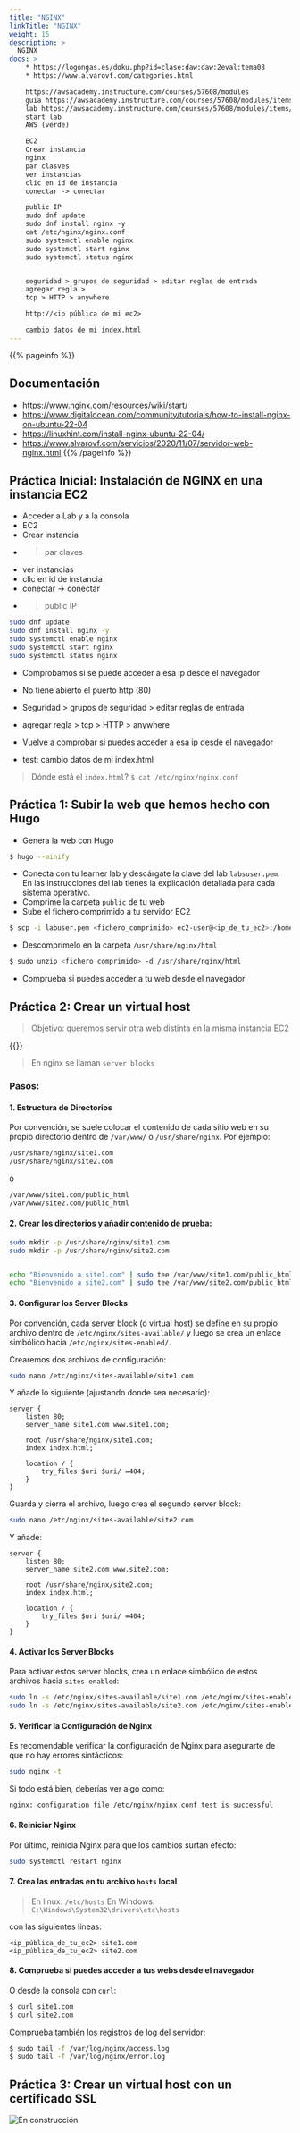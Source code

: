 ```yaml
---
title: "NGINX"
linkTitle: "NGINX"
weight: 15
description: >
  NGINX
docs: > 
    * https://logongas.es/doku.php?id=clase:daw:daw:2eval:tema08
    * https://www.alvarovf.com/categories.html

    https://awsacademy.instructure.com/courses/57608/modules
    guia https://awsacademy.instructure.com/courses/57608/modules/items/5062392
    lab https://awsacademy.instructure.com/courses/57608/modules/items/5062395
    start lab
    AWS (verde)

    EC2
    Crear instancia
    nginx
    par clasves
    ver instancias
    clic en id de instancia
    conectar -> conectar

    public IP
    sudo dnf update
    sudo dnf install nginx -y
    cat /etc/nginx/nginx.conf
    sudo systemctl enable nginx
    sudo systemctl start nginx
    sudo systemctl status nginx


    seguridad > grupos de seguridad > editar reglas de entrada
    agregar regla > 
    tcp > HTTP > anywhere 

    http://<ip pública de mi ec2>

    cambio datos de mi index.html
---
```


{{% pageinfo %}}
## Documentación
* https://www.nginx.com/resources/wiki/start/
* https://www.digitalocean.com/community/tutorials/how-to-install-nginx-on-ubuntu-22-04
* https://linuxhint.com/install-nginx-ubuntu-22-04/
* https://www.alvarovf.com/servicios/2020/11/07/servidor-web-nginx.html 
{{% /pageinfo %}}



## Práctica Inicial: Instalación de NGINX en una instancia EC2

* Acceder a Lab y a la consola
* EC2
* Crear instancia
* >  par claves
* ver instancias
* clic en id de instancia
* conectar -> conectar
* > public IP
```bash
sudo dnf update
sudo dnf install nginx -y
sudo systemctl enable nginx
sudo systemctl start nginx
sudo systemctl status nginx
```
* Comprobamos si se puede acceder a esa ip desde el navegador
* No tiene abierto el puerto http (80)
* Seguridad > grupos de seguridad > editar reglas de entrada
* agregar regla > tcp > HTTP > anywhere 

* Vuelve a comprobar si puedes acceder a esa ip desde el navegador

* test: cambio datos de mi index.html
> Dónde está el `index.html`? 
> `$ cat /etc/nginx/nginx.conf`


## Práctica 1: Subir la web que hemos hecho con Hugo

* Genera la web con Hugo
```bash
$ hugo --minify
```
* Conecta con tu learner lab y descárgate la clave del lab `labsuser.pem`. En las instrucciones del lab tienes la explicación detallada para cada sistema operativo.
* Comprime la carpeta `public` de tu web
* Sube el fichero comprimido a tu servidor EC2
```bash
$ scp -i labuser.pem <fichero_comprimido> ec2-user@<ip_de_tu_ec2>:/home/ec2-user
```
* Descomprímelo en la carpeta `/usr/share/nginx/html`
```bash
$ sudo unzip <fichero_comprimido> -d /usr/share/nginx/html
```
* Comprueba si puedes acceder a tu web desde el navegador

## Práctica 2: Crear un virtual host
> Objetivo: queremos servir otra web distinta en la misma instancia EC2

{{<youtube _LQv96MdtCk>}}

> En nginx se llaman `server blocks`

### Pasos:
#### 1. Estructura de Directorios
Por convención, se suele colocar el contenido de cada sitio web en su propio directorio dentro de `/var/www/` o `/usr/share/nginx`. Por ejemplo:
```bash
/usr/share/nginx/site1.com
/usr/share/nginx/site2.com
```
o

```bash
/var/www/site1.com/public_html
/var/www/site2.com/public_html
```

#### 2. Crear los directorios y añadir contenido de prueba:

```bash
sudo mkdir -p /usr/share/nginx/site1.com
sudo mkdir -p /usr/share/nginx/site2.com
```

```bash

echo "Bienvenido a site1.com" | sudo tee /var/www/site1.com/public_html/index.html
echo "Bienvenido a site2.com" | sudo tee /var/www/site2.com/public_html/index.html
```

#### 3. Configurar los Server Blocks

Por convención, cada server block (o virtual host) se define en su propio archivo dentro de `/etc/nginx/sites-available/` y luego se crea un enlace simbólico hacia `/etc/nginx/sites-enabled/`.

Crearemos dos archivos de configuración:

```bash
sudo nano /etc/nginx/sites-available/site1.com
```

Y añade lo siguiente (ajustando donde sea necesario):

```nginx
server {
    listen 80;
    server_name site1.com www.site1.com;

    root /usr/share/nginx/site1.com;
    index index.html;

    location / {
        try_files $uri $uri/ =404;
    }
}
```

Guarda y cierra el archivo, luego crea el segundo server block:

```bash
sudo nano /etc/nginx/sites-available/site2.com
```

Y añade:

```nginx
server {
    listen 80;
    server_name site2.com www.site2.com;

    root /usr/share/nginx/site2.com;
    index index.html;

    location / {
        try_files $uri $uri/ =404;
    }
}
```

#### 4. Activar los Server Blocks

Para activar estos server blocks, crea un enlace simbólico de estos archivos hacia `sites-enabled`:

```bash
sudo ln -s /etc/nginx/sites-available/site1.com /etc/nginx/sites-enabled/
sudo ln -s /etc/nginx/sites-available/site2.com /etc/nginx/sites-enabled/
```

#### 5. Verificar la Configuración de Nginx

Es recomendable verificar la configuración de Nginx para asegurarte de que no hay errores sintácticos:

```bash
sudo nginx -t
```

Si todo está bien, deberías ver algo como:

```
nginx: configuration file /etc/nginx/nginx.conf test is successful
```

#### 6. Reiniciar Nginx

Por último, reinicia Nginx para que los cambios surtan efecto:

```bash
sudo systemctl restart nginx
```
#### 7. Crea las entradas en tu archivo `hosts` local
> En linux: `/etc/hosts`
> En Windows: `C:\Windows\System32\drivers\etc\hosts`

con las siguientes líneas:
```
<ip_pública_de_tu_ec2> site1.com
<ip_pública_de_tu_ec2> site2.com
```
#### 8. Comprueba si puedes acceder a tus webs desde el navegador

O desde la consola con `curl`:
```bash
$ curl site1.com
$ curl site2.com
```

Comprueba también los registros de log del servidor:
```bash
$ sudo tail -f /var/log/nginx/access.log
$ sudo tail -f /var/log/nginx/error.log
```

## Práctica 3: Crear un virtual host con un certificado SSL


![En construcción](/recursos-daw/img/under-construction.gif)